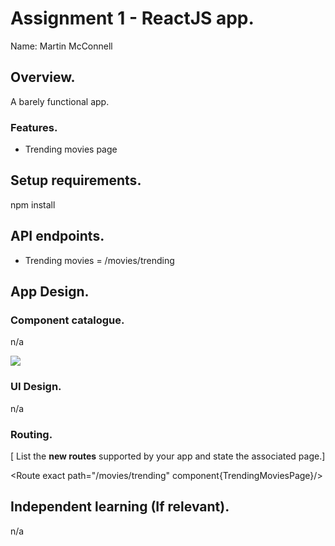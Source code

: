 # Assignment 1 - ReactJS app.

Name: Martin McConnell

## Overview.

A barely functional app.

### Features.

 
+ Trending movies page


## Setup requirements.

npm install

## API endpoints.

+ Trending movies = /movies/trending


## App Design.

### Component catalogue.

n/a

![](./images/storybook.png)
### UI Design.

n/a

### Routing.

[ List the __new routes__ supported by your app and state the associated page.]

<Route exact path="/movies/trending" component{TrendingMoviesPage}/>

## Independent learning (If relevant).

n/a
